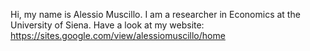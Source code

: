 Hi,
my name is Alessio Muscillo.
I am a researcher in Economics at the University of Siena.
Have a look at my website: https://sites.google.com/view/alessiomuscillo/home
